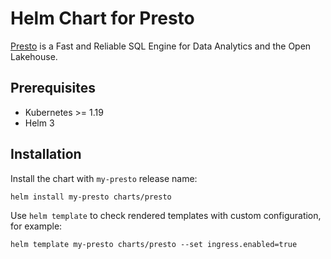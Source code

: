 # Helm Chart for Presto
[Presto](https://prestodb.io) is a Fast and Reliable SQL Engine for Data Analytics and the Open Lakehouse.

## Prerequisites
- Kubernetes >= 1.19
- Helm 3

## Installation
Install the chart with `my-presto` release name:
```shell
helm install my-presto charts/presto
```
Use `helm template` to check rendered templates with custom configuration, for example:
```shell
helm template my-presto charts/presto --set ingress.enabled=true
```
